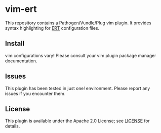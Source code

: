 # vim-ert

This repository contains a Pathogen/Vundle/Plug vim plugin.
It provides syntax highlighting for
[ERT](https://github.com-equinor/ert) configuration files.

## Install

vim configurations vary! Please consult your vim
plugin package manager documentation.

## Issues

This plugin has been tested in just one! environment.
Please report any issues if you encounter them.

## License

This plugin is available under the Apache 2.0 License; see
[LICENSE](LICENSE) for details.
